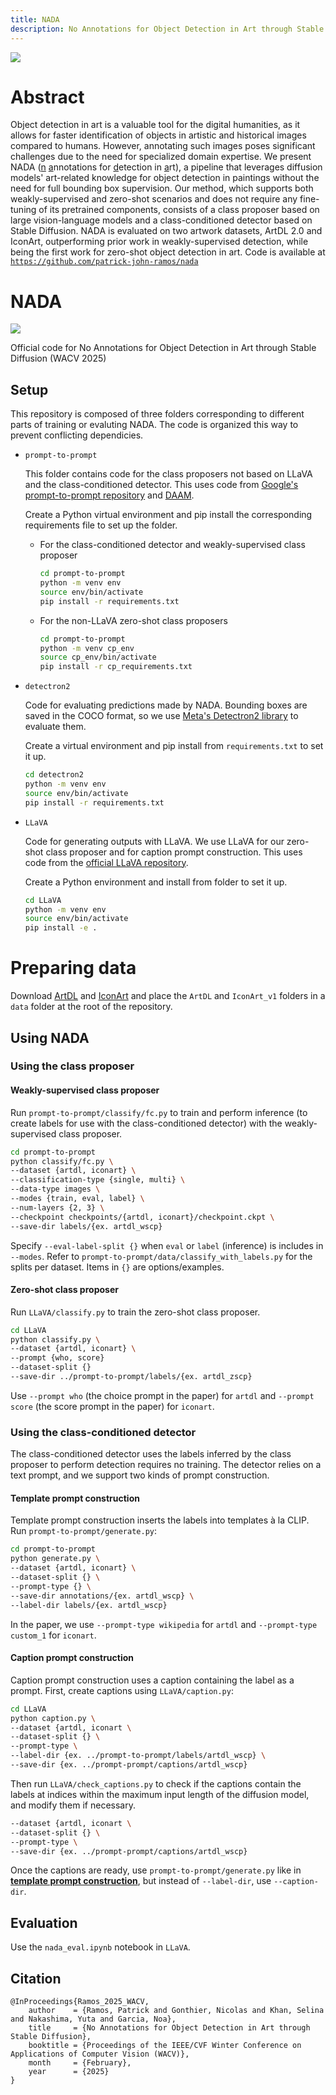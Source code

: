 ```yaml
---
title: NADA
description: No Annotations for Object Detection in Art through Stable Diffusion (WACV 2025)
---
```

![](wikiart_samples.svg)

# Abstract

Object detection in art is a valuable tool for the digital humanities, as it allows for faster identification of objects in artistic and historical images compared to humans. However, annotating such images poses significant challenges due to the need for specialized domain expertise. We present NADA (<u>n</u> <u>a</u>nnotations for <u>d</u>etection in <u>a</u>rt), a pipeline that leverages diffusion models' art-related knowledge for object detection in paintings without the need for full bounding box supervision. Our method, which supports both weakly-supervised and zero-shot scenarios and does not require any fine-tuning of its pretrained components, consists of a class proposer based on large vision-language models and a class-conditioned detector based on Stable Diffusion. NADA is evaluated on two artwork datasets, ArtDL 2.0 and IconArt, outperforming prior work in weakly-supervised detection, while being the first work for zero-shot object detection in art. Code is available at [`https://github.com/patrick-john-ramos/nada`](https://github.com/patrick-john-ramos/nada)

# NADA

![](model.svg)

Official code for No Annotations for Object Detection in Art through Stable Diffusion (WACV 2025)

## Setup

This repository is composed of three folders corresponding to different parts of training or evaluting NADA. The code is organized this way to prevent conflicting dependicies.

* `prompt-to-prompt`

	This folder contains code for the class proposers not based on LLaVA and the class-conditioned detector. This uses code from [Google's prompt-to-prompt repository](https://github.com/google/prompt-to-prompt) and [DAAM](https://github.com/castorini/daam).

	Create a Python virtual environment and pip install the corresponding requirements file to set up the folder.

	* For the class-conditioned detector and weakly-supervised class proposer
		
		```bash
		cd prompt-to-prompt
		python -m venv env
		source env/bin/activate
		pip install -r requirements.txt
		```

	* For the non-LLaVA zero-shot class proposers

		```bash
		cd prompt-to-prompt
		python -m venv cp_env
		source cp_env/bin/activate
		pip install -r cp_requirements.txt
		```

* `detectron2`

	Code for evaluating predictions made by NADA. Bounding boxes are saved in the COCO format, so we use [Meta's Detectron2 library](https://github.com/facebookresearch/detectron2) to evaluate them.

	Create a virtual environment and pip install from `requirements.txt` to set it up.

	```bash
	cd detectron2
	python -m venv env
	source env/bin/activate
	pip install -r requirements.txt
	```

* `LLaVA`

	Code for generating outputs with LLaVA. We use LLaVA for our zero-shot class proposer and for caption prompt construction. This uses code from the [official LLaVA repository](https://github.com/haotian-liu/LLaVA/tree/main).

	Create a Python environment and install from folder to set it up.

	```bash
	cd LLaVA
	python -m venv env
	source env/bin/activate
	pip install -e .
	```

# Preparing data

Download [ArtDL](https://artdl.org/) and [IconArt](https://wsoda.telecom-paristech.fr/downloads/dataset/) and place the `ArtDL` and `IconArt_v1` folders in a `data` folder at the root of the repository.

## Using NADA

### Using the class proposer

#### Weakly-supervised class proposer

Run `prompt-to-prompt/classify/fc.py` to train and perform inference (to create labels for use with the class-conditioned detector) with the weakly-supervised class proposer.

```bash
cd prompt-to-prompt
python classify/fc.py \
--dataset {artdl, iconart} \
--classification-type {single, multi} \
--data-type images \
--modes {train, eval, label} \
--num-layers {2, 3} \
--checkpoint checkpoints/{artdl, iconart}/checkpoint.ckpt \
--save-dir labels/{ex. artdl_wscp}
```

Specify `--eval-label-split {}` when `eval` or `label` (inference) is includes in `--modes`. Refer to `prompt-to-prompt/data/classify_with_labels.py` for the splits per dataset. Items in `{}` are options/examples.

#### Zero-shot class proposer

Run `LLaVA/classify.py` to train the zero-shot class proposer.

```bash
cd LLaVA
python classify.py \
--dataset {artdl, iconart} \
--prompt {who, score}
--dataset-split {}
--save-dir ../prompt-to-prompt/labels/{ex. artdl_zscp}
```

Use `--prompt who` (the choice prompt in the paper) for `artdl` and `--prompt score` (the score prompt in the paper) for `iconart`.

### Using the class-conditioned detector

The class-conditioned detector uses the labels inferred by the class proposer to perform detection requires no training. The detector relies on a text prompt, and we support two kinds of prompt construction.

#### Template prompt construction

Template prompt construction inserts the labels into templates à la CLIP. Run `prompt-to-prompt/generate.py`:

```bash
cd prompt-to-prompt
python generate.py \
--dataset {artdl, iconart} \
--dataset-split {} \
--prompt-type {} \
--save-dir annotations/{ex. artdl_wscp} \
--label-dir labels/{ex. artdl_wscp}
```

In the paper, we use `--prompt-type wikipedia` for `artdl` and `--prompt-type custom_1` for `iconart`.

#### Caption prompt construction

Caption prompt construction uses a caption containing the label as a prompt. First, create captions using `LLaVA/caption.py`:

```bash
cd LLaVA
python caption.py \
--dataset {artdl, iconart \
--dataset-split {} \
--prompt-type \
--label-dir {ex. ../prompt-to-prompt/labels/artdl_wscp} \
--save-dir {ex. ../prompt-prompt/captions/artdl_wscp}
```

Then run `LLaVA/check_captions.py` to check if the captions contain the labels at indices within the maximum input length of the diffusion model, and modify them if necessary.

```bash
--dataset {artdl, iconart \
--dataset-split {} \
--prompt-type \
--save-dir {ex. ../prompt-prompt/captions/artdl_wscp}
```
Once the captions are ready, use `prompt-to-prompt/generate.py` like in **[template prompt construction](#template-prompt-construction)**, but instead of `--label-dir`, use `--caption-dir`.

## Evaluation

Use the `nada_eval.ipynb` notebook in `LLaVA`.

## Citation

```
@InProceedings{Ramos_2025_WACV,
    author    = {Ramos, Patrick and Gonthier, Nicolas and Khan, Selina and Nakashima, Yuta and Garcia, Noa},
    title     = {No Annotations for Object Detection in Art through Stable Diffusion},
    booktitle = {Proceedings of the IEEE/CVF Winter Conference on Applications of Computer Vision (WACV)},
    month     = {February},
    year      = {2025}
}
```
